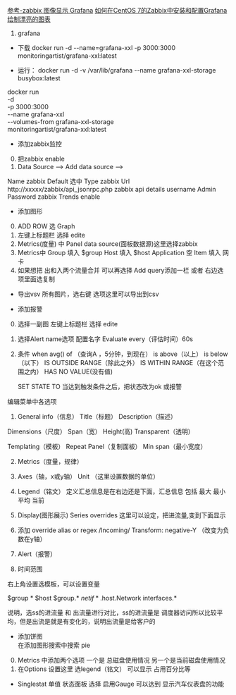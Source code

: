 
[参考-zabbix 图像显示 Grafana](http://qkxue.net/info/188153/zabbix-Grafana)
[如何在CentOS 7的Zabbix中安装和配置Grafana绘制漂亮的图表](https://www.howtoing.com/how-to-install-and-configure-grafana-to-plot-beautiful-graphs-from-zabbix-on-centos-7/)

1. grafana

+ 下载
docker run -d --name=grafana-xxl -p 3000:3000 monitoringartist/grafana-xxl:latest


+ 运行：
docker run -d -v /var/lib/grafana --name grafana-xxl-storage busybox:latest


docker run \
  -d \
  -p 3000:3000 \
  --name grafana-xxl \
  --volumes-from grafana-xxl-storage \
  monitoringartist/grafana-xxl:latest


+ 添加zabbix监控
0. 把zabbix enable
1. Data Source --> Add data source -->

Name zabbix   Default 选中
Type zabbix
Url http://xxxxx/zabbix/api_jsonrpc.php
zabbix api details
username Admin
Password zabbix
Trends enable


+ 添加图形

0. ADD ROW  选 Graph
1. 左键上标题栏   选择 edite
2. Metrics(度量) 中 Panel data source(面板数据源)这里选择zabbix
3. Metrics中 
   Group 填入 $group   Host 填入 $host
   Application 空      Item 填入 网卡
4. 如果想把 出和入两个流量合并  可以再选择  Add query添加一栏 或者 右边选项里面选复制


+ 导出vsv 所有图片，选右键 选项这里可以导出到csv


+ 添加报警
0. 选择一副图 左键上标题栏   选择 edite 
1. 选择Alert  name选项 配置名字  Evaluate every（评估时间）60s
2. 条件 when avg() of  （查询A ，5分钟，到现在） 
   is above（以上）
   is below（以下）
   IS OUTSIDE RANGE（除此之外）
   IS WITHIN RANGE（在这个范围之内）
   HAS NO VALUE(没有值)

   SET STATE TO 当达到触发条件之后，把状态改为ok 或报警


编辑菜单中各选项

1. General
info（信息）
Title（标题）
Description（描述）

Dimensions（尺度）
Span（宽）
Height(高)
Transparent（透明）

Templating（模板）
Repeat Panel（复制面板）
Min span（最小宽度）

2. Metrics（度量，规律）

3. Axes（轴，x或y轴）
Unit （这里设置数据的单位）

4. Legend（铭文）
定义汇总信息是在右边还是下面，汇总信息 包括 最大 最小 平均 当前

5. Display(图形展示)
Series  overrides  这里可以设定，把进流量,变到下面显示
0. 添加 override
alias or regex   /Incoming/   Transform: negative-Y （改变为负数在y轴）


6. Alert（报警）

7. 时间范围


右上角设置选模板，可以设置变量

$group	*
$host	$group.*
$netif	*.$host.Network interfaces.*


说明，选ss的进流量 和 出流量进行对比，ss的进流量是 调度器访问所以比较平均，但是出流是就是有变化的，说明出流量是给客户的


+  添加饼图  
在添加图形搜索中搜索  pie
0. Metrics 中添加两个选项 一个是 总磁盘使用情况  另一个是当前磁盘使用情况
1. 在Options 设置这里   选legend（铭文）
   可以显示 占用百分比等

+ Singlestat 单值 状态面板
选择 启用Gauge  可以达到 显示汽车仪表盘的功能